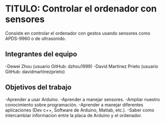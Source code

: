 # TITULO: Controlar el ordenador con sensores

Consiste en controlar el ordenador con gestos usando sensores como APDS-9960 o de ultrasonido.

## Integrantes del equipo

-Dewei Zhou (usuario GitHub: dzhou1999)
-David Martinez Prieto (usuario GitHub: davidmartinezprieto)

## Objetivos del trabajo

-Aprender a usar Arduino.
-Aprender a manejar sensores.
-Ampliar nuestro conocimiento sobre programación.
-Aprender a manejar diferentes aplicaciones (Dev c++, Software de Arduino, Matlab, etc.).
-Saber como intercambiar informacion entre la placa de Arduino y el ordenador.
